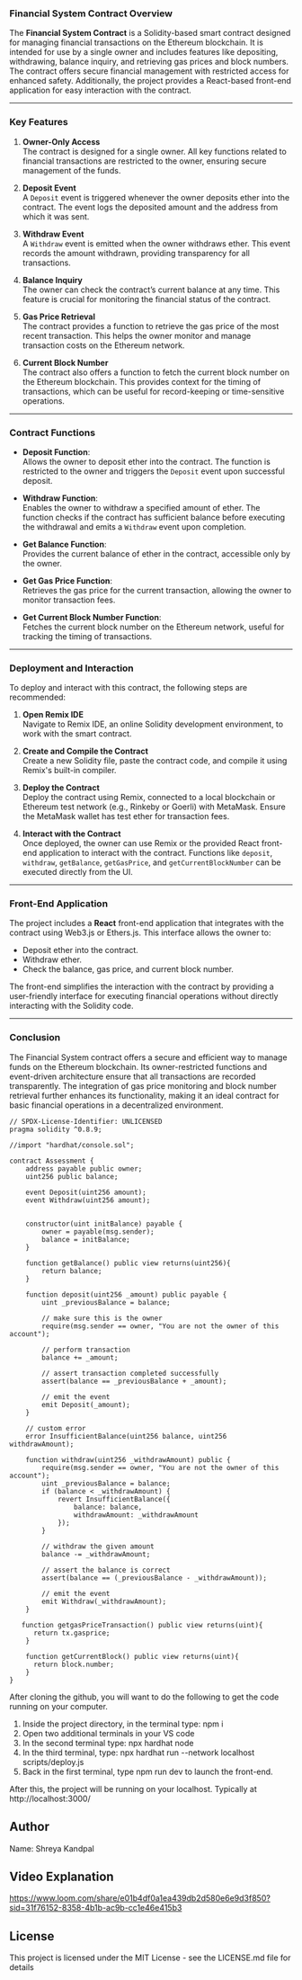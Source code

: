 ### Financial System Contract Overview

The **Financial System Contract** is a Solidity-based smart contract designed for managing financial transactions on the Ethereum blockchain. It is intended for use by a single owner and includes features like depositing, withdrawing, balance inquiry, and retrieving gas prices and block numbers. The contract offers secure financial management with restricted access for enhanced safety. Additionally, the project provides a React-based front-end application for easy interaction with the contract.

---

### Key Features

1. **Owner-Only Access**  
   The contract is designed for a single owner. All key functions related to financial transactions are restricted to the owner, ensuring secure management of the funds.

2. **Deposit Event**  
   A `Deposit` event is triggered whenever the owner deposits ether into the contract. The event logs the deposited amount and the address from which it was sent.

3. **Withdraw Event**  
   A `Withdraw` event is emitted when the owner withdraws ether. This event records the amount withdrawn, providing transparency for all transactions.

4. **Balance Inquiry**  
   The owner can check the contract’s current balance at any time. This feature is crucial for monitoring the financial status of the contract.

5. **Gas Price Retrieval**  
   The contract provides a function to retrieve the gas price of the most recent transaction. This helps the owner monitor and manage transaction costs on the Ethereum network.

6. **Current Block Number**  
   The contract also offers a function to fetch the current block number on the Ethereum blockchain. This provides context for the timing of transactions, which can be useful for record-keeping or time-sensitive operations.

---

### Contract Functions

- **Deposit Function**:  
  Allows the owner to deposit ether into the contract. The function is restricted to the owner and triggers the `Deposit` event upon successful deposit.

- **Withdraw Function**:  
  Enables the owner to withdraw a specified amount of ether. The function checks if the contract has sufficient balance before executing the withdrawal and emits a `Withdraw` event upon completion.

- **Get Balance Function**:  
  Provides the current balance of ether in the contract, accessible only by the owner.

- **Get Gas Price Function**:  
  Retrieves the gas price for the current transaction, allowing the owner to monitor transaction fees.

- **Get Current Block Number Function**:  
  Fetches the current block number on the Ethereum network, useful for tracking the timing of transactions.

---

### Deployment and Interaction

To deploy and interact with this contract, the following steps are recommended:

1. **Open Remix IDE**  
   Navigate to Remix IDE, an online Solidity development environment, to work with the smart contract.

2. **Create and Compile the Contract**  
   Create a new Solidity file, paste the contract code, and compile it using Remix's built-in compiler.

3. **Deploy the Contract**  
   Deploy the contract using Remix, connected to a local blockchain or Ethereum test network (e.g., Rinkeby or Goerli) with MetaMask. Ensure the MetaMask wallet has test ether for transaction fees.

4. **Interact with the Contract**  
   Once deployed, the owner can use Remix or the provided React front-end application to interact with the contract. Functions like `deposit`, `withdraw`, `getBalance`, `getGasPrice`, and `getCurrentBlockNumber` can be executed directly from the UI.

---

### Front-End Application

The project includes a **React** front-end application that integrates with the contract using Web3.js or Ethers.js. This interface allows the owner to:

- Deposit ether into the contract.
- Withdraw ether.
- Check the balance, gas price, and current block number.

The front-end simplifies the interaction with the contract by providing a user-friendly interface for executing financial operations without directly interacting with the Solidity code.

---

### Conclusion

The Financial System contract offers a secure and efficient way to manage funds on the Ethereum blockchain. Its owner-restricted functions and event-driven architecture ensure that all transactions are recorded transparently. The integration of gas price monitoring and block number retrieval further enhances its functionality, making it an ideal contract for basic financial operations in a decentralized environment.


``` Solidity
// SPDX-License-Identifier: UNLICENSED
pragma solidity ^0.8.9;

//import "hardhat/console.sol";

contract Assessment {
    address payable public owner;
    uint256 public balance;

    event Deposit(uint256 amount);
    event Withdraw(uint256 amount);


    constructor(uint initBalance) payable {
        owner = payable(msg.sender);
        balance = initBalance;
    }

    function getBalance() public view returns(uint256){
        return balance;
    }

    function deposit(uint256 _amount) public payable {
        uint _previousBalance = balance;

        // make sure this is the owner
        require(msg.sender == owner, "You are not the owner of this account");

        // perform transaction
        balance += _amount;

        // assert transaction completed successfully
        assert(balance == _previousBalance + _amount);

        // emit the event
        emit Deposit(_amount);
    }

    // custom error
    error InsufficientBalance(uint256 balance, uint256 withdrawAmount);

    function withdraw(uint256 _withdrawAmount) public {
        require(msg.sender == owner, "You are not the owner of this account");
        uint _previousBalance = balance;
        if (balance < _withdrawAmount) {
            revert InsufficientBalance({
                balance: balance,
                withdrawAmount: _withdrawAmount
            });
        }

        // withdraw the given amount
        balance -= _withdrawAmount;

        // assert the balance is correct
        assert(balance == (_previousBalance - _withdrawAmount));

        // emit the event
        emit Withdraw(_withdrawAmount);
    }

   function getgasPriceTransaction() public view returns(uint){
      return tx.gasprice;
    }

    function getCurrentBlock() public view returns(uint){
      return block.number;
    }
}
```

After cloning the github, you will want to do the following to get the code running on your computer.

1. Inside the project directory, in the terminal type: npm i
2. Open two additional terminals in your VS code
3. In the second terminal type: npx hardhat node
4. In the third terminal, type: npx hardhat run --network localhost scripts/deploy.js
5. Back in the first terminal, type npm run dev to launch the front-end.

After this, the project will be running on your localhost. 
Typically at http://localhost:3000/

## Author
Name: Shreya Kandpal
## Video Explanation
https://www.loom.com/share/e01b4df0a1ea439db2d580e6e9d3f850?sid=31f76152-8358-4b1b-ac9b-cc1e46e415b3

## License
This project is licensed under the MIT License - see the LICENSE.md file for details




